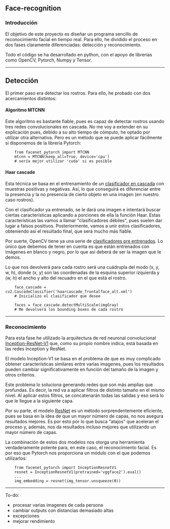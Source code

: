 ## Face-recognition

### Introducción
El objetivo de este proyecto es diseñar un programa sencillo de reconocimiento facial en tiempo real. Para ello, he dividido el proceso en dos fases claramente diferenciadas: detección y reconocimiento.

Todo el código se ha desarrollado en python, con el apoyo de librerías como OpenCV, Pytorch, Numpy y Tensor.

---

## Detección
El primer paso era detectar los rostros. Para ello, he probado con dos acercamientos distintos:
 #### Algoritmo MTCNN
Este algoritmo es bastante fiable, pues es capaz de detectar rostros usando tres redes convolucionales en cascada. No me voy a extender en su explicación pues, debido a su alto tiempo de cómputo, he optado por utilizar otra alternativa. Pero es un método que se puede aplicar fácilmente si disponemos de la librería Pytorch:
    
        from facenet_pytorch import MTCNN
        mtcnn = MTCNN(keep_all=True, device='cpu')
        # sería mejor utilizar 'cuda' si es posible


 #### Haar cascade
 Esta técnica se basa en el entrenamiento de un [clasificador en cascada](https://en.wikipedia.org/wiki/Cascading_classifiers) con muestras positivas y negativas. Así, lo que conseguirá es diferenciar entre la presencia y la no presencia de cierto objeto en una imagen (en nuestro caso rostros).
 
 Con el clasificador ya entrenado, se le dará una imagen e intentará buscar ciertas características aplicando a porciones de ella la función Haar. Estas características las vamos a llamar "clasificadores débiles", pues suelen dar lugar a falsos positivos. Posteriormente, vamos a unir estos clasificadores, obteniendo así el resultado final, que será mucho más fiable.

 Por suerte, OpenCV tiene ya una serie de [clasificadores pre entrenados](https://docs.opencv.org/3.4/db/d28/tutorial_cascade_classifier.html). Lo único que debemos de tener en cuenta es que están entrenados con imágenes en blanco y negro, por lo que así deberá de ser la imagen que le demos.
 
 Lo que nos devolverá para cada rostro será una cuádrupla del modo (x, y, w, h), donde (x, y) son las coordenadas de la esquina superior izquierda y (w, h) el ancho y alto del recuadro en el que está el rostro.
        
        face_cascade = cv2.CascadeClassifier('haarcascade_frontalface_alt.xml') 
        # Inicializo el clasificador que desee
        
        faces = face_cascade.detectMultiScale(imgGray) 
        # Me devolverá los bounding boxes de cada rostro

---

### Reconocimiento
Para esta fase he utilizado la arquitectura de red neuronal convolucional [Inception-ResNet-V1](https://pypi.org/project/facenet-pytorch/) que, como su propio nombre indica, está basada en las redes Inception y ResNet.

El modelo Inception-V1 se basa en el problema de que es muy complicado obtener características similares entre varias imagenes, pues los resultados pueden cambiar significativamente en función del tamaño de la imagen y otros criterios.

Este problema lo soluciona generando redes que son más amplias que profundas. Es decir, la red va a aplicar filtros de distinto tamaño en el mismo nivel. Al aplicar estos filtros, se concatenarán todas las salidas y eso será lo que le llegue a la siguiente capa. 

Por su parte, el modelo [ResNet](https://en.wikipedia.org/wiki/Residual_neural_network) es un método sorprendentemente eficiente, pues se basa en la idea de que un mayor número de capas, no nos asegura resultados mejores. Es por esto por lo que busca "atajos" que aceleran el proceso y, además, nos da resultados incluso mejores que utilizando un mayor número de capas.

La combinación de estos dos modelos nos otorga una herramienta verdaderamente potente para, en este caso, el reconocimiento facial. Es por eso que Pytorch nos proporciona un módulo con el que podemos utilizarlos:

        from facenet_pytorch import InceptionResnetV1
        resnet = InceptionResnetV1(pretrained='vggface2').eval()
        ...
        img_embedding = resnet(img_tensor.unsqueeze(0))

---

To-do:
 * procesar varias imagenes de cada persona
 * cambiar outputs con distancias demasiado altas
 * excepciones
 * mejorar rendimiento